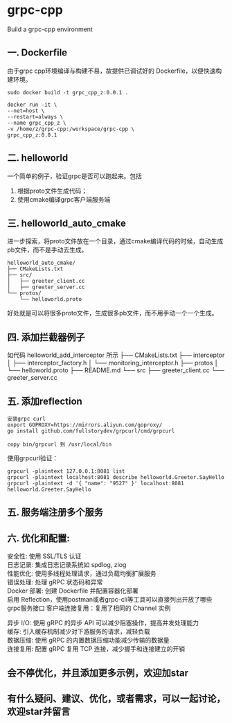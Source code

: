 # grpc-cpp
Build a grpc-cpp environment

## 一. Dockerfile
由于grpc cpp环境编译与构建不易，故提供已调试好的 Dockerfile，以便快速构建环境。
```
sudo docker build -t grpc_cpp_z:0.0.1 .

docker run -it \
--net=host \
--restart=always \
--name grpc_cpp_z \
-v /home/z/grpc-cpp:/workspace/grpc-cpp \
grpc_cpp_z:0.0.1

```

## 二. helloworld
一个简单的例子，验证grpc是否可以跑起来。包括
1. 根据proto文件生成代码；
2. 使用cmake编译grpc客户端服务端

## 三. helloworld_auto_cmake
进一步探索，将proto文件放在一个目录，通过cmake编译代码的时候，自动生成pb文件，而不是手动去生成。
```
helloworld_auto_cmake/
├── CMakeLists.txt
├── src/
│   ├── greeter_client.cc
│   ├── greeter_server.cc
└── protos/
    └── helloworld.proto
```
好处就是可以将很多proto文件，生成很多pb文件，而不用手动一个一个生成。

## 四. 添加拦截器例子
如代码 helloworld_add_interceptor 所示
├── CMakeLists.txt
├── interceptor
│   ├── interceptor_factory.h
│   └── monitoring_interceptor.h
├── protos
│   └── helloworld.proto
├── README.md
└── src
    ├── greeter_client.cc
    └── greeter_server.cc

## 五. 添加reflection
```
安装grpc curl
export GOPROXY=https://mirrors.aliyun.com/goproxy/
go install github.com/fullstorydev/grpcurl/cmd/grpcurl

copy bin/grpcurl 到 /usr/local/bin
```
使用grpcurl验证：
```
grpcurl -plaintext 127.0.0.1:8081 list
grpcurl -plaintext localhost:8081 describe helloworld.Greeter.SayHello
grpcurl -plaintext -d '{ "name": "9527" }' localhost:8081 helloworld.Greeter.SayHello
```


## 五. 服务端注册多个服务

## 六. 优化和配置: 
安全性: 使用 SSL/TLS 认证  
日志记录: 集成日志记录系统如 spdlog, zlog  
性能优化: 使用多线程处理请求，通过负载均衡扩展服务  
错误处理: 处理 gRPC 状态码和异常  
Docker 部署: 创建 Dockerfile 并配置容器化部署  
启用 Reflection，使用postman或者grpc-cli等工具可以直接列出开放了哪些grpc服务接口
客户端连接复用：复用了相同的 Channel 实例  

异步 I/O: 使用 gRPC 的异步 API 可以减少阻塞操作，提高并发处理能力  
缓存: 引入缓存机制减少对下游服务的请求，减轻负载  
数据压缩: 使用 gRPC 的内置数据压缩功能减少传输的数据量   
连接复用: 配置 gRPC 复用 TCP 连接，减少握手和连接建立的开销  

## 会不停优化，并且添加更多示例，欢迎加star

## 有什么疑问、建议、优化，或者需求，可以一起讨论，欢迎star并留言
